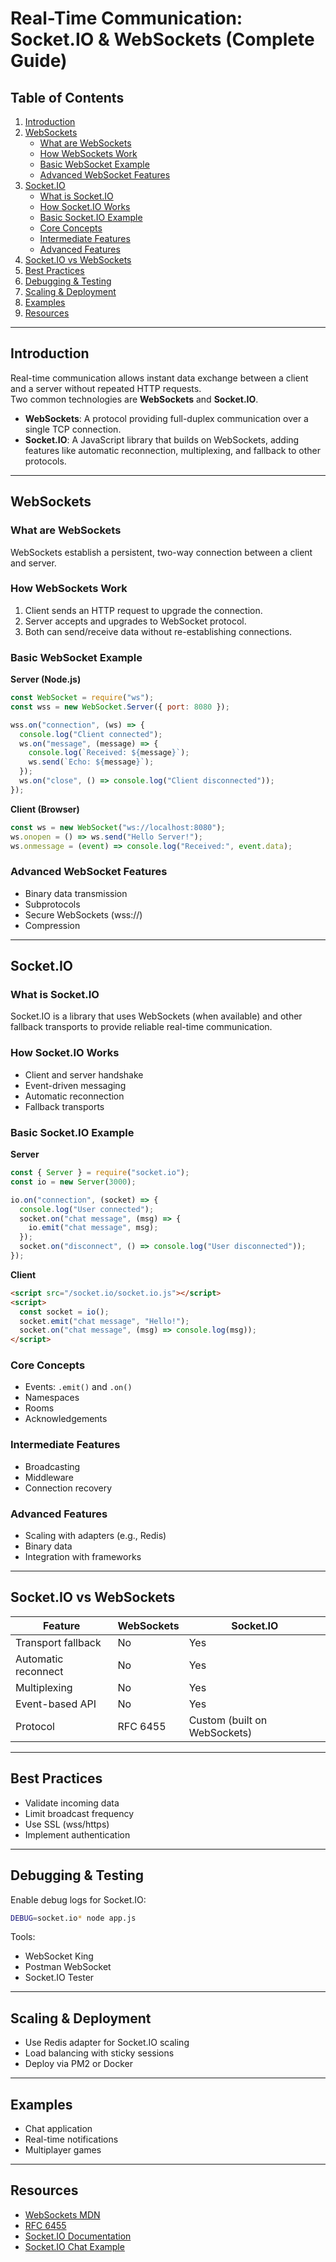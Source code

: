 # Real-Time Communication: Socket.IO & WebSockets (Complete Guide)

## Table of Contents

1. [Introduction](#introduction)
2. [WebSockets](#websockets)
   - [What are WebSockets](#what-are-websockets)
   - [How WebSockets Work](#how-websockets-work)
   - [Basic WebSocket Example](#basic-websocket-example)
   - [Advanced WebSocket Features](#advanced-websocket-features)
3. [Socket.IO](#socketio)
   - [What is Socket.IO](#what-is-socketio)
   - [How Socket.IO Works](#how-socketio-works)
   - [Basic Socket.IO Example](#basic-socketio-example)
   - [Core Concepts](#core-concepts)
   - [Intermediate Features](#intermediate-features)
   - [Advanced Features](#advanced-features)
4. [Socket.IO vs WebSockets](#socketio-vs-websockets)
5. [Best Practices](#best-practices)
6. [Debugging & Testing](#debugging--testing)
7. [Scaling & Deployment](#scaling--deployment)
8. [Examples](#examples)
9. [Resources](#resources)

---

## Introduction

Real-time communication allows instant data exchange between a client and a server without repeated HTTP requests.  
Two common technologies are **WebSockets** and **Socket.IO**.

- **WebSockets**: A protocol providing full-duplex communication over a single TCP connection.
- **Socket.IO**: A JavaScript library that builds on WebSockets, adding features like automatic reconnection, multiplexing, and fallback to other protocols.

---

## WebSockets

### What are WebSockets

WebSockets establish a persistent, two-way connection between a client and server.

### How WebSockets Work

1. Client sends an HTTP request to upgrade the connection.
2. Server accepts and upgrades to WebSocket protocol.
3. Both can send/receive data without re-establishing connections.

### Basic WebSocket Example

**Server (Node.js)**

```javascript
const WebSocket = require("ws");
const wss = new WebSocket.Server({ port: 8080 });

wss.on("connection", (ws) => {
  console.log("Client connected");
  ws.on("message", (message) => {
    console.log(`Received: ${message}`);
    ws.send(`Echo: ${message}`);
  });
  ws.on("close", () => console.log("Client disconnected"));
});
```

**Client (Browser)**

```javascript
const ws = new WebSocket("ws://localhost:8080");
ws.onopen = () => ws.send("Hello Server!");
ws.onmessage = (event) => console.log("Received:", event.data);
```

### Advanced WebSocket Features

- Binary data transmission
- Subprotocols
- Secure WebSockets (wss://)
- Compression

---

## Socket.IO

### What is Socket.IO

Socket.IO is a library that uses WebSockets (when available) and other fallback transports to provide reliable real-time communication.

### How Socket.IO Works

- Client and server handshake
- Event-driven messaging
- Automatic reconnection
- Fallback transports

### Basic Socket.IO Example

**Server**

```javascript
const { Server } = require("socket.io");
const io = new Server(3000);

io.on("connection", (socket) => {
  console.log("User connected");
  socket.on("chat message", (msg) => {
    io.emit("chat message", msg);
  });
  socket.on("disconnect", () => console.log("User disconnected"));
});
```

**Client**

```html
<script src="/socket.io/socket.io.js"></script>
<script>
  const socket = io();
  socket.emit("chat message", "Hello!");
  socket.on("chat message", (msg) => console.log(msg));
</script>
```

### Core Concepts

- Events: `.emit()` and `.on()`
- Namespaces
- Rooms
- Acknowledgements

### Intermediate Features

- Broadcasting
- Middleware
- Connection recovery

### Advanced Features

- Scaling with adapters (e.g., Redis)
- Binary data
- Integration with frameworks

---

## Socket.IO vs WebSockets

| Feature             | WebSockets | Socket.IO                    |
| ------------------- | ---------- | ---------------------------- |
| Transport fallback  | No         | Yes                          |
| Automatic reconnect | No         | Yes                          |
| Multiplexing        | No         | Yes                          |
| Event-based API     | No         | Yes                          |
| Protocol            | RFC 6455   | Custom (built on WebSockets) |

---

## Best Practices

- Validate incoming data
- Limit broadcast frequency
- Use SSL (wss/https)
- Implement authentication

---

## Debugging & Testing

Enable debug logs for Socket.IO:

```bash
DEBUG=socket.io* node app.js
```

Tools:

- WebSocket King
- Postman WebSocket
- Socket.IO Tester

---

## Scaling & Deployment

- Use Redis adapter for Socket.IO scaling
- Load balancing with sticky sessions
- Deploy via PM2 or Docker

---

## Examples

- Chat application
- Real-time notifications
- Multiplayer games

---

## Resources

- [WebSockets MDN](https://developer.mozilla.org/en-US/docs/Web/API/WebSockets_API)
- [RFC 6455](https://datatracker.ietf.org/doc/html/rfc6455)
- [Socket.IO Documentation](https://socket.io/docs/v4/)
- [Socket.IO Chat Example](https://github.com/socketio/chat-example)
